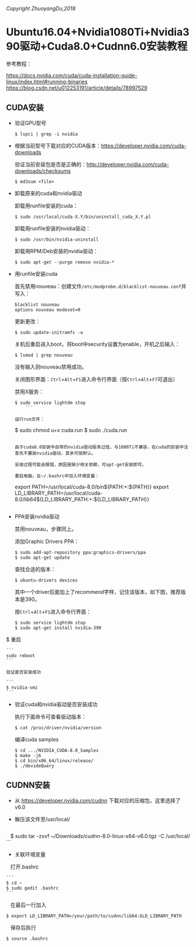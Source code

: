 *Copyright ZhuoyangDu,2018*

# Ubuntu16.04+Nvidia1080Ti+Nvidia390驱动+Cuda8.0+Cudnn6.0安装教程

参考教程：

https://docs.nvidia.com/cuda/cuda-installation-guide-linux/index.html#running-binaries
https://blog.csdn.net/u012253191/article/details/78997529

## CUDA安装

- 验证GPU型号

    ```
    $ lspci | grep -i nvidia
    ```

- 根据当前型号下载对应的CUDA版本：https://developer.nvidia.com/cuda-downloads

  验证当前安装包是否是正确的：http://developer.nvidia.com/cuda-downloads/checksums 
    ```
    $ md3sum <file>
    ```

- 卸载原来的cuda和nvidia驱动

    卸载用runfile安装的cuda：
    
    ```
    $ sudo /usr/local/cuda-X.Y/bin/uninstall_cuda_X.Y.pl
    ```
    
    卸载用runfile安装的nvidia驱动：
    
    ```
    $ sudo /usr/bin/nvidia-uninstall
    ```
    
    卸载用RPM/Deb安装的nvidia驱动：
    
    ```
    $ sudo apt-get --purge remove nvidia-*
    ```
    
- 用runfile安装cuda

    首先禁用nouveau：创建文件`/etc/modprobe.d/blacklist-nouveau.conf`并写入：
    
    ```
    blacklist nouveau
    options nouveau modeset=0
    ```
    
    更新更改：
    
    ```
    $ sudo update-initramfs -u
    ```
    
    关机后重启进入boot，将boot中security设置为enable，开机之后输入：
    
    ```
    $ lsmod | grep nouveau
    ```
    
    没有输入则nouveau禁用成功。
    
    关闭图形界面：`Ctrl`+`Alt`+`F1`进入命令行界面（按`Ctrl`+`Alt`+`F7`可退出）
    
    禁用X服务：
    
    ```
    $ sudo service lightdm stop
        ```
    
    运行run文件：
    
    ```
    $ sudo chmod u+x cuda.run
    $ sudo ./cuda.run
    ```
    
    由于cuda8.0安装中自带的nvidia驱动版本过低，与1080Ti不兼容，在cuda的安装中注意先不要装nvidia驱动，其余可按默认。
    
    安装过程可能会报错，原因是缺少相关依赖，可apt-get安装即可。

    重启电脑，在~/.bashrc中加入环境变量：
    
    ```
    export PATH=/usr/local/cuda-8.0/bin${PATH:+:${PATH}}
    export LD_LIBRARY_PATH=/usr/local/cuda-8.0/lib64${LD_LIBRARY_PATH:+:${LD_LIBRARY_PATH}}
    ```

- PPA安装nvidia驱动

    禁用nouveau，步骤同上。
    
    添加Graphic Drivers PPA：
    
    ```
    $ sudo add-apt-repository ppa:graphics-drivers/ppa
    $ sudo apt-get update 
    ```
    
    查找合适的版本：
    
    ```
    $ ubuntu-drivers devices
    ```
    
    其中一个driver后面加上了recommend字样，记住该版本，如下图，推荐版本是390。
    
    按`Ctrl`+`Alt`+`F1`进入命令行界面：
    
    ```
    $ sudo service lightdm stop
    $ sudo apt-get install nvidia-390
    ```
    
$     重启
    
    ```
    sudo reboot
    ```
    
    验证是否安装成功
    
    ```
    $ nvidia-smi
    ```

- 验证cuda和nvidia驱动是否安装成功

    执行下面命令可查看驱动版本：
    
    ```
    $ cat /proc/driver/nvidia/version
    ```
    
    编译cuda samples
    
    ```
    $ cd .../NVIDIA_CUDA-8.0_Samples
    $ make -j6
    $ cd bin/x86_64/linux/release/
    $ ./devideQuery
    ```
    
## CUDNN安装

- 从 https://developer.nvidia.com/cudnn 下载对应的压缩包，这里选择了v6.0

- 解压该文件至/usr/local/

    ```
    $ sudo tar -zxvf ~/Downloads/cudnn-8.0-linux-x64-v6.0.tgz -C /usr/local/
    ```
    
- 关联环境变量
    
    打开.bashrc
    
    ```
    $ cd ~
    $ sudo gedit .bashrc
    ```
    
    在最后一行加入
    
```
$ export LD_LIBRARY_PATH=/your/path/to/cudnn/lib64:$LD_LIBRARY_PATH
```
    
    保存后执行
    
```
$ source .bashrc
```

